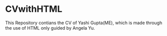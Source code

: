 # CVwithHTML
This Repository contians the CV of Yashi Gupta(ME), which is made through the use of HTML only guided by Angela Yu.
